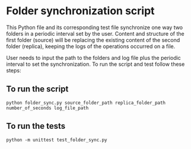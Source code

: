 # Folder synchronization script

This Python file and its corresponding test file synchronize one way two folders in a periodic interval set by the user. Content and structure of the first folder (source) will be replacing the existing content of the second folder (replica), keeping the logs of the operations occurred on a file. 

User needs to input the path to the folders and log file plus the periodic interval to set the synchronization. To run the script and test follow these steps:

## To run the script

`python folder_sync.py source_folder_path replica_folder_path number_of_seconds log_file_path`

## To run the tests

`python -m unittest test_folder_sync.py`
